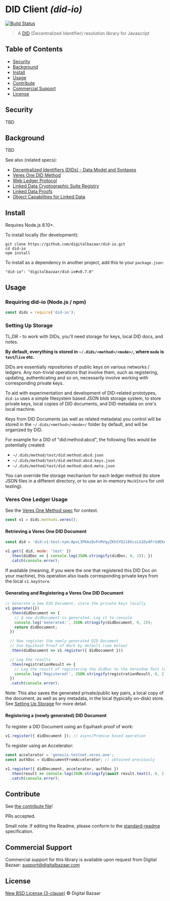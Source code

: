 # DID Client _(did-io)_

[![Build Status](https://travis-ci.org/digitalbazaar/did-io.png?branch=master)](https://travis-ci.org/digitalbazaar/did-io)

> A [DID](https://w3c-ccg.github.io/did-spec/) (Decentralized Identifier) resolution library for Javascript

## Table of Contents

- [Security](#security)
- [Background](#background)
- [Install](#install)
- [Usage](#usage)
- [Contribute](#contribute)
- [Commercial Support](#commercial-support)
- [License](#license)

## Security

TBD

## Background

TBD

See also (related specs):

* [Decentralized Identifiers (DIDs) - Data Model and Syntaxes](https://w3c-ccg.github.io/did-spec/)
* [Veres One DID Method](https://w3c-ccg.github.io/didm-veres-one/)
* [Web Ledger Protocol](https://w3c.github.io/web-ledger/)
* [Linked Data Cryptographic Suite Registry](https://w3c-ccg.github.io/ld-cryptosuite-registry/)
* [Linked Data Proofs](https://w3c-dvcg.github.io/ld-proofs/)
* [Object Capabilities for Linked Data](https://w3c-ccg.github.io/ocap-ld/)

## Install

Requires Node.js 8.10+.

To install locally (for development):

```
git clone https://github.com/digitalbazaar/did-io.git
cd did-io
npm install
```

To install as a dependency in another project, add this to your `package.json`:

```
"did-io": "digitalbazaar/did-io#v0.7.0"
```

## Usage

### Requiring did-io (Node.js / npm)

```js
const dids = require('did-io');
```

### Setting Up Storage

TL;DR - to work with DIDs, you'll need storage for keys, local DID docs, and
notes.

**By default, everything is stored in `~/.dids/<method>/<mode>/`, where `mode`
is `test`/`live` etc.**

DIDs are essentially repositories of public keys on various networks / ledgers.
Any non-trivial operations that involve them, such as registering, updating,
authenticating and so on, necessarily involve working with corresponding private
keys.

To aid with experimentation and development of DID-related prototypes, `did-io`
uses a simple filesystem based JSON blob storage system, to store private keys,
local copies of DID documents, and DID metadata on one's local machine.

Keys from DID Documents (as well as related metadata) you control will be stored
in the `~/.dids/<method>/<mode>/` folder by default, and will be organized by
DID.

For example for a DID of "did:method:abcd", the following files would be
potentially created:

- `~/.dids/method/test/did:method:abcd.json`
- `~/.dids/method/test/did:method:abcd.keys.json`
- `~/.dids/method/test/did:method:abcd.meta.json`

You can override the storage mechanism for each ledger method (to store JSON
files in a different directory, or to use an in-memory `MockStore` for unit
testing).

### Veres One Ledger Usage

See the [Veres One Method spec](https://w3c-ccg.github.io/didm-veres-one/) for
context.

```js
const v1 = dids.methods.veres();
```

#### Retrieving a Veres One DID Document

```js
const did = 'did:v1:test:nym:ApvL3PKAzQvFnRVqyZKhSYD2i8XcsLG1Dy4FrSdEKAdR';

v1.get({ did, mode: 'test' })
  .then(didDoc => { console.log(JSON.stringify(didDoc, 0, 2)); })
  .catch(console.error);
```

If available (meaning, if you were the one that registered this DID Doc on your
machine), this operation also loads corresponding private keys from the local
`v1.keyStore`.

#### Generating and Registering a Veres One DID Document

```js
// Generate a new DID Document, store the private keys locally
v1.generate({})
  .then(didDocument => {
    // A new didDocument is generated. Log it to console
    console.log('Generated:', JSON.stringify(didDocument, 0, 2));
    return didDocument;
  })

  // Now register the newly generated DID Document
  // Use Equihash Proof of Work by default (see below)
  .then(didDocument => v1.register({ didDocument }))

  // Log the results
  .then(registrationResult => {
    // Log the result of registering the didDoc to the VeresOne Test ledger
    console.log('Registered!', JSON.stringify(registrationResult, 0, 2));
  })
  .catch(console.error);
```

Note: This also saves the generated private/public key pairs, a local copy of
the document, as well as any metadata, in the local (typically on-disk) store.
See [Setting Up Storage](#setting-up-storage) for more detail.

#### Registering a (newly generated) DID Document

To register a DID Document using an Equihash proof of work:

```js
v1.register({ didDocument }); // async/Promise based operation
```

To register using an Accelerator:

```js
const accelerator = 'genesis.testnet.veres.one';
const authDoc = didDocumentFromAccelerator; // obtained previously

v1.register({ didDocument, accelerator, authDoc })
  .then(result => console.log(JSON.stringify(await result.text(), 0, 2)))
  .catch(console.error);
```

## Contribute

See [the contribute file](https://github.com/digitalbazaar/bedrock/blob/master/CONTRIBUTING.md)!

PRs accepted.

Small note: If editing the Readme, please conform to the
[standard-readme](https://github.com/RichardLitt/standard-readme) specification.

## Commercial Support

Commercial support for this library is available upon request from
Digital Bazaar: support@digitalbazaar.com

## License

[New BSD License (3-clause)](LICENSE) © Digital Bazaar
